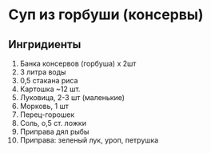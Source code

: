 # Суп из горбуши (консервы)

## Ингридиенты

1. Банка консервов (горбуша) x 2шт
2. 3 литра воды
3. 0,5 стакана риса
4. Картошка ~12 шт.
5. Луковица, 2-3 шт (маленькие)
6. Морковь, 1 шт
7. Перец-горошек
8. Соль, о,5 ст. ложки
9. Приправа дял рыбы
10. Приправа: зеленый лук, уроп, петрушка
